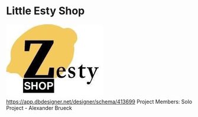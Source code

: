 # Little Esty Shop
![Zesty image](https://github.com/brueck1988/little-esty-shop/blob/main/lib/assets/zetsy_logo.jpeg "Z-Esty Shop Logo")
https://app.dbdesigner.net/designer/schema/413699
Project Members: Solo Project - Alexander Brueck

